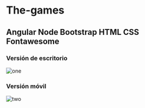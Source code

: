 # The-games
## Angular Node Bootstrap HTML CSS Fontawesome
### Versión de escritorio
![one](https://user-images.githubusercontent.com/86317658/140096027-acc1a315-6bfe-4dbf-a267-b38ee66f8f2d.png)
### Versión móvil
![two](https://user-images.githubusercontent.com/86317658/140096050-2819222a-9320-4777-a1c9-42caaa7e8a18.PNG)
